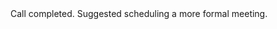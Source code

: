 <div style="" dir="auto" data-top-level="true"><p style="margin:0;">Call completed. Suggested scheduling a more formal meeting.</p></div>